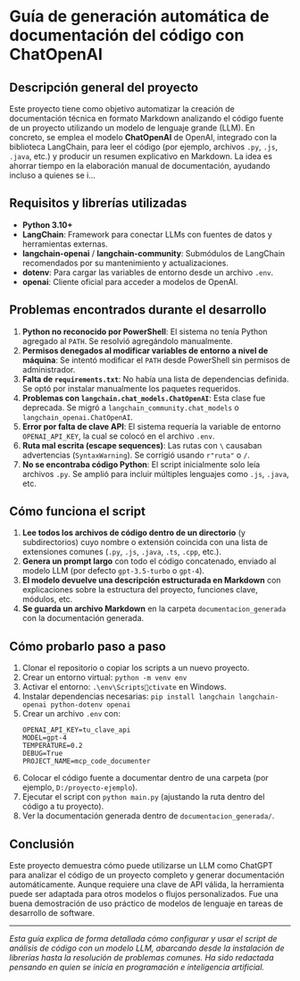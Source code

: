 
# Guía de generación automática de documentación del código con ChatOpenAI

## Descripción general del proyecto

Este proyecto tiene como objetivo automatizar la creación de documentación técnica en formato Markdown analizando el código fuente de un proyecto utilizando un modelo de lenguaje grande (LLM). En concreto, se emplea el modelo **ChatOpenAI** de OpenAI, integrado con la biblioteca LangChain, para leer el código (por ejemplo, archivos `.py`, `.js`, `.java`, etc.) y producir un resumen explicativo en Markdown. La idea es ahorrar tiempo en la elaboración manual de documentación, ayudando incluso a quienes se i...

## Requisitos y librerías utilizadas

- **Python 3.10+**
- **LangChain**: Framework para conectar LLMs con fuentes de datos y herramientas externas.
- **langchain-openai** / **langchain-community**: Submódulos de LangChain recomendados por su mantenimiento y actualizaciones.
- **dotenv**: Para cargar las variables de entorno desde un archivo `.env`.
- **openai**: Cliente oficial para acceder a modelos de OpenAI.

## Problemas encontrados durante el desarrollo

1. **Python no reconocido por PowerShell**: El sistema no tenía Python agregado al `PATH`. Se resolvió agregándolo manualmente.
2. **Permisos denegados al modificar variables de entorno a nivel de máquina**: Se intentó modificar el `PATH` desde PowerShell sin permisos de administrador.
3. **Falta de `requirements.txt`**: No había una lista de dependencias definida. Se optó por instalar manualmente los paquetes requeridos.
4. **Problemas con `langchain.chat_models.ChatOpenAI`**: Esta clase fue deprecada. Se migró a `langchain_community.chat_models` o `langchain_openai.ChatOpenAI`.
5. **Error por falta de clave API**: El sistema requería la variable de entorno `OPENAI_API_KEY`, la cual se colocó en el archivo `.env`.
6. **Ruta mal escrita (escape sequences)**: Las rutas con `\` causaban advertencias (`SyntaxWarning`). Se corrigió usando `r"ruta"` o `/`.
7. **No se encontraba código Python**: El script inicialmente solo leía archivos `.py`. Se amplió para incluir múltiples lenguajes como `.js`, `.java`, etc.

## Cómo funciona el script

1. **Lee todos los archivos de código dentro de un directorio** (y subdirectorios) cuyo nombre o extensión coincida con una lista de extensiones comunes (`.py`, `.js`, `.java`, `.ts`, `.cpp`, etc.).
2. **Genera un prompt largo** con todo el código concatenado, enviado al modelo LLM (por defecto `gpt-3.5-turbo` o `gpt-4`).
3. **El modelo devuelve una descripción estructurada en Markdown** con explicaciones sobre la estructura del proyecto, funciones clave, módulos, etc.
4. **Se guarda un archivo Markdown** en la carpeta `documentacion_generada` con la documentación generada.

## Cómo probarlo paso a paso

1. Clonar el repositorio o copiar los scripts a un nuevo proyecto.
2. Crear un entorno virtual: `python -m venv env`
3. Activar el entorno: `.\env\Scriptsctivate` en Windows.
4. Instalar dependencias necesarias: `pip install langchain langchain-openai python-dotenv openai`
5. Crear un archivo `.env` con:
    ```env
    OPENAI_API_KEY=tu_clave_api
    MODEL=gpt-4
    TEMPERATURE=0.2
    DEBUG=True
    PROJECT_NAME=mcp_code_documenter
    ```
6. Colocar el código fuente a documentar dentro de una carpeta (por ejemplo, `D:/proyecto-ejemplo`).
7. Ejecutar el script con `python main.py` (ajustando la ruta dentro del código a tu proyecto).
8. Ver la documentación generada dentro de `documentacion_generada/`.

## Conclusión

Este proyecto demuestra cómo puede utilizarse un LLM como ChatGPT para analizar el código de un proyecto completo y generar documentación automáticamente. Aunque requiere una clave de API válida, la herramienta puede ser adaptada para otros modelos o flujos personalizados. Fue una buena demostración de uso práctico de modelos de lenguaje en tareas de desarrollo de software.

---

*Esta guía explica de forma detallada cómo configurar y usar el script de análisis de código con un modelo LLM, abarcando desde la instalación de librerías hasta la resolución de problemas comunes. Ha sido redactada pensando en quien se inicia en programación e inteligencia artificial.*
